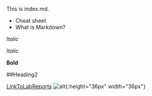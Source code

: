 This is index.md.

* Cheat sheet
* What is Markdown?

_Italic_

*Italic*

**Bold**

##Heading2

[LinkToLabReports](https://charlotqi.github.io/cse15l-lab-reports/)
![alt](https://pngimg.com/uploads/apple/apple_PNG12405.png){:height="36px" width="36px"}
